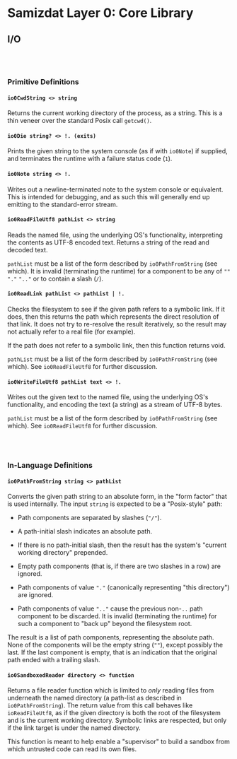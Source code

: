 Samizdat Layer 0: Core Library
==============================

I/O
---

<br><br>
### Primitive Definitions

#### `io0CwdString <> string`

Returns the current working directory of the process, as a
string. This is a thin veneer over the standard Posix call `getcwd()`.

#### `io0Die string? <> !. (exits)`

Prints the given string to the system console (as if with `io0Note`)
if supplied, and terminates the runtime with a failure status code (`1`).

#### `io0Note string <> !.`

Writes out a newline-terminated note to the system console or equivalent.
This is intended for debugging, and as such this will generally end up
emitting to the standard-error stream.

#### `io0ReadFileUtf8 pathList <> string`

Reads the named file, using the underlying OS's functionality,
interpreting the contents as UTF-8 encoded text. Returns a string
of the read and decoded text.

`pathList` must be a list of the form described by `io0PathFromString`
(see which). It is invalid (terminating the runtime) for a component to
be any of `""` `"."` `".."` or to contain a slash (`/`).

#### `io0ReadLink pathList <> pathList | !.`

Checks the filesystem to see if the given path refers to a symbolic
link. If it does, then this returns the path which represents the
direct resolution of that link. It does not try to re-resolve
the result iteratively, so the result may not actually refer to a
real file (for example).

If the path does not refer to a symbolic link, then this function returns
void.

`pathList` must be a list of the form described by `io0PathFromString`
(see which). See `io0ReadFileUtf8` for further discussion.

#### `io0WriteFileUtf8 pathList text <> !.`

Writes out the given text to the named file, using the underlying OS's
functionality, and encoding the text (a string) as a stream of UTF-8 bytes.

`pathList` must be a list of the form described by `io0PathFromString`
(see which). See `io0ReadFileUtf8` for further discussion.



<br><br>
### In-Language Definitions

#### `io0PathFromString string <> pathList`

Converts the given path string to an absolute form, in the "form factor"
that is used internally. The input `string` is expected to be a
"Posix-style" path:

* Path components are separated by slashes (`"/"`).

* A path-initial slash indicates an absolute path.

* If there is no path-initial slash, then the result has the system's
  "current working directory" prepended.

* Empty path components (that is, if there are two slashes in a row)
  are ignored.

* Path components of value `"."` (canonically representing "this directory")
  are ignored.

* Path components of value `".."` cause the previous non-`..` path component
  to be discarded. It is invalid (terminating the runtime) for such a
  component to "back up" beyond the filesystem root.

The result is a list of path components, representing the absolute path.
None of the components will be the empty string (`""`), except possibly
the last. If the last component is empty, that is an indication that the
original path ended with a trailing slash.

#### `io0SandboxedReader directory <> function`

Returns a file reader function which is limited to *only* reading
files from underneath the named directory (a path-list as
described in `io0PathFromString`). The return value from this call
behaves like `ioReadFileUtf8`, as if the given directory is both the
root of the filesystem and is the current working directory. Symbolic
links are respected, but only if the link target is under the named
directory.

This function is meant to help enable a "supervisor" to build a sandbox
from which untrusted code can read its own files.
